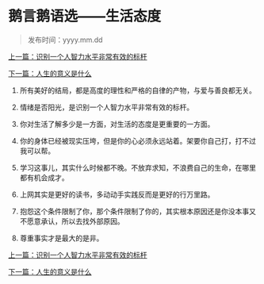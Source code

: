 # 鹅言鹅语选——生活态度 

>发布时间：yyyy.mm.dd

[上一篇：识别一个人智力水平非常有效的标杆](/社会篇/article62)

[下一篇：人生的意义是什么](/社会篇/article65)

1. 所有美好的结局，都是高度的理性和严格的自律的产物，与爱与善良都无关。 

   

2. 情绪是否阳光，是识别一个人智力水平非常有效的标杆。 

   

3. 你对生活了解多少是一方面，对生活的态度是更重要的一方面。 

   

4. 你的身体已经被现实压垮，但是你的心必须永远站着。架要你自己打，打不过我可以帮。 

   

5. 学习这事儿，其实什么时候都不晚。不放弃求知，不浪费自己的生命，在哪里都有机会成才。 

   

6. 上网其实是更好的读书，多动动手实践反而是更好的行万里路。 

   

7. 抱怨这个条件限制了你，那个条件限制了你的，其实根本原因还是你没本事又不愿意承认，所以去找外部原因。 

   

8. 尊重事实才是最大的是非。

[上一篇：识别一个人智力水平非常有效的标杆](/社会篇/article62)

[下一篇：人生的意义是什么](/社会篇/article65)
